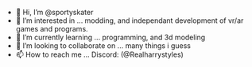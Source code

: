 - 👋 Hi, I’m @sportyskater
- 👀 I’m interested in ... modding, and independant development of vr/ar games and programs.
- 🌱 I’m currently learning ... programming, and 3d modeling
- 💞️ I’m looking to collaborate on ... many things i guess
- 📫 How to reach me ... Discord: (@Realharrystyles)

<!---
sportyskater/sportyskater is a ✨ special ✨ repository because its `README.md` (this file) appears on your GitHub profile.
You can click the Preview link to take a look at your changes.
--->
